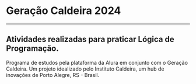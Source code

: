 # Geração Caldeira 2024
---
Atividades realizadas para praticar Lógica de Programação.
---
Programa de estudos pela plataforma da Alura em conjunto com o Geração Caldeira.
Um projeto idealizado pelo Instituto Caldeira, um hub de inovações de Porto Alegre, RS - Brasil.

